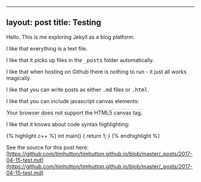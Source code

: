 
---
layout: post
title: Testing
---

Hello. This is me exploring Jekyll as a blog platform.

I like that everything is a text file.

I like that it picks up files in the <tt>_posts</tt> folder automatically.

I like that when hosting on Github there is nothing to run - it just all works magically.

I like that you can write posts as either <tt>.md</tt> files or <tt>.html</tt>.

I like that you can include javascript canvas elements:

<canvas id="myCanvas" width="200" height="100" style="border:1px solid #d3d3d3;">
Your browser does not support the HTML5 canvas tag.</canvas>

<script>
var c = document.getElementById("myCanvas");
var ctx = c.getContext("2d");
ctx.beginPath();
ctx.arc(95,50,40,0,2*Math.PI);
ctx.stroke();
</script>
  
I like that it knows about code syntax highlighting:

{% highlight c++ %}
int main()
{
    return 1;
}
{% endhighlight %}

See the source for this post here: [https://github.com/timhutton/timhutton.github.io/blob/master/_posts/2017-04-15-test.md](https://github.com/timhutton/timhutton.github.io/blob/master/_posts/2017-04-15-test.md)
